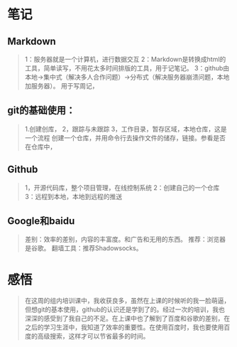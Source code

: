 # 笔记
## Markdown
>1：服务器就是一个计算机，进行数据交互
2：Markdown是转换成html的工具，简单读写，不用花太多时间排版的工具，用于记笔记。
3：github由本地->集中式（解决多人合作问题）->分布式（解决服务器崩溃问题，本地加服务器）。
用于写周记，
## git的基础使用：
>1.创建创库，
2，跟踪与未跟踪
3，工作目录，暂存区域，本地仓库，这是一个流程
创建一个仓库，并用命令行去操作文件的储存，链接。参看是否在仓库中，
## Github
>1，开源代码库，整个项目管理，在线控制系统
2：创建自己的一个仓库
3：远程到本地，本地到远程的推送
## Google和baidu
>差别：效率的差别，内容的丰富度。和广告和无用的东西。
推荐：浏览器是谷歌。
翻墙工具：推荐Shadowsocks。

# 感悟
>在这周的组内培训课中，我收获良多，虽然在上课的时候听的我一脸萌逼，但想git的基本使用，github的认识还是学到了的。经过一次的培训，我也深深的感受到了我自己的不足。在上课中也了解到了百度和谷歌的差别，在之后的学习生涯中，我知道了效率的重要性。在使用百度时，我也要使用百度的高级搜索，这样才可以节省最多的时间。